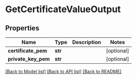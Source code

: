 # GetCertificateValueOutput

## Properties
Name | Type | Description | Notes
------------ | ------------- | ------------- | -------------
**certificate_pem** | **str** |  | [optional] 
**private_key_pem** | **str** |  | [optional] 

[[Back to Model list]](../README.md#documentation-for-models) [[Back to API list]](../README.md#documentation-for-api-endpoints) [[Back to README]](../README.md)



